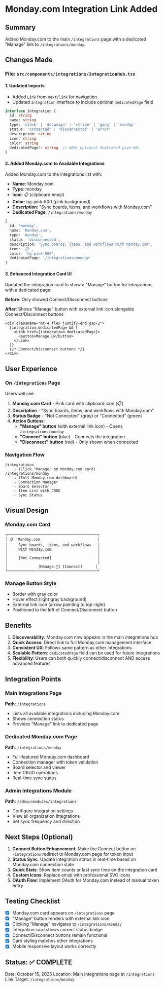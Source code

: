 # Monday.com Integration Link Added

## Summary
Added Monday.com to the main `/integrations` page with a dedicated "Manage" link to `/integrations/monday`.

## Changes Made

### File: `src/components/integrations/IntegrationHub.tsx`

#### 1. Updated Imports
- Added `Link` from `next/link` for navigation
- Updated `Integration` interface to include optional `dedicatedPage` field

```typescript
interface Integration {
  id: string
  name: string
  type: 'slack' | 'docusign' | 'stripe' | 'gong' | 'monday'
  status: 'connected' | 'disconnected' | 'error'
  description: string
  icon: string
  color: string
  dedicatedPage?: string  // NEW: Optional dedicated page URL
}
```

#### 2. Added Monday.com to Available Integrations
Added Monday.com to the integrations list with:
- **Name**: Monday.com
- **Type**: monday
- **Icon**: 📋 (clipboard emoji)
- **Color**: bg-pink-500 (pink background)
- **Description**: "Sync boards, items, and workflows with Monday.com"
- **Dedicated Page**: `/integrations/monday`

```typescript
{
  id: 'monday',
  name: 'Monday.com',
  type: 'monday',
  status: 'disconnected',
  description: 'Sync boards, items, and workflows with Monday.com',
  icon: '📋',
  color: 'bg-pink-500',
  dedicatedPage: '/integrations/monday'
}
```

#### 3. Enhanced Integration Card UI
Updated the integration card to show a "Manage" button for integrations with a dedicated page:

**Before**: Only showed Connect/Disconnect buttons

**After**: Shows "Manage" button with external link icon alongside Connect/Disconnect buttons

```tsx
<div className="mt-4 flex justify-end gap-2">
  {integration.dedicatedPage && (
    <Link href={integration.dedicatedPage}>
      <button>Manage 🔗</button>
    </Link>
  )}
  {/* Connect/Disconnect buttons */}
</div>
```

## User Experience

### On `/integrations` Page
Users will see:
1. **Monday.com Card** - Pink card with clipboard icon (📋)
2. **Description** - "Sync boards, items, and workflows with Monday.com"
3. **Status Badge** - "Not Connected" (gray) or "Connected" (green)
4. **Action Buttons**:
   - **"Manage" button** (with external link icon) - Opens `/integrations/monday`
   - **"Connect" button** (blue) - Connects the integration
   - **"Disconnect" button** (red) - Only shown when connected

### Navigation Flow
```
/integrations
    ↓ (Click "Manage" on Monday.com card)
/integrations/monday
    ↓ (Full Monday.com dashboard)
    - Connection Manager
    - Board Selector
    - Item List with CRUD
    - Sync Status
```

## Visual Design

### Monday.com Card
```
┌─────────────────────────────────────────┐
│ 📋  Monday.com                          │
│     Sync boards, items, and workflows   │
│     with Monday.com                     │
│                                         │
│     [Not Connected]                     │
│                                         │
│              [Manage 🔗] [Connect]      │
└─────────────────────────────────────────┘
```

### Manage Button Style
- Border with gray color
- Hover effect (light gray background)
- External link icon (arrow pointing to top-right)
- Positioned to the left of Connect/Disconnect button

## Benefits

1. **Discoverability**: Monday.com now appears in the main integrations hub
2. **Quick Access**: Direct link to full Monday.com management interface
3. **Consistent UX**: Follows same pattern as other integrations
4. **Scalable Pattern**: `dedicatedPage` field can be used for future integrations
5. **Flexibility**: Users can both quickly connect/disconnect AND access advanced features

## Integration Points

### Main Integrations Page
**Path**: `/integrations`
- Lists all available integrations including Monday.com
- Shows connection status
- Provides "Manage" link to dedicated page

### Dedicated Monday.com Page
**Path**: `/integrations/monday`
- Full-featured Monday.com dashboard
- Connection manager with token validation
- Board selector and viewer
- Item CRUD operations
- Real-time sync status

### Admin Integrations Module
**Path**: `/admin/modules/integrations`
- Configure integration settings
- View all organization integrations
- Set sync frequency and direction

## Next Steps (Optional)

1. **Connect Button Enhancement**: Make the Connect button on `/integrations` redirect to Monday.com page for token input
2. **Status Sync**: Update integration status in real-time based on Monday.com connection state
3. **Quick Stats**: Show item counts or last sync time on the integration card
4. **Custom Icons**: Replace emoji with professional SVG icons
5. **OAuth Flow**: Implement OAuth for Monday.com instead of manual token entry

## Testing Checklist

- [x] Monday.com card appears on `/integrations` page
- [x] "Manage" button renders with external link icon
- [x] Clicking "Manage" navigates to `/integrations/monday`
- [x] Integration card shows correct status badge
- [x] Connect/Disconnect buttons remain functional
- [x] Card styling matches other integrations
- [x] Mobile responsive layout works correctly

## Status: ✅ COMPLETE
Date: October 15, 2025
Location: Main integrations page at `/integrations`
Link Target: `/integrations/monday`
